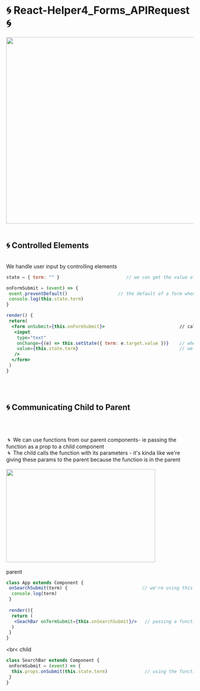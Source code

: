 # 🌀 React-Helper4_Forms_APIRequest 🌀

<img src="https://sunscrapers.com/blog/wp-content/uploads/2018/11/1__DOHv30w-0eI-Ysz5U47Yg.png" height=500 width=900>
<br>
<br>

<h2>🌀 Controlled Elements</h2>
<br>
We handle user input by controlling elements

```jsx
state = { term: "" }                         // we can get the value of input and put it in our state so we can use it 

onFormSubmit = (event) => {
 event.preventDefault()                   // the default of a form when pressing enter is to send it to the back-end; we don't want this
 console.log(this.state.term)
}

render() {
 return(
  <form onSubmit={this.onFormSubmit}>                            // calls onFormSubmit; we're passing a reference to the callback so no () 
   <input 
    type="text"
    onChange={(e) => this.setState({ term: e.target.value })}    // when the input changes we put the value to our state
    value={this.state.term}                                      // we do this so we always have control of the value input; for UI 
   />
  </form>
 )
}
```
<br>
<br>

<h2>🌀 Communicating Child to Parent</h2>
<br>
<br>

&nbsp;🌀&nbsp; We can use functions from our parent components- ie passing the function as a prop to a child component<br>
&nbsp;🌀&nbsp; The child calls the function with its parameters - it's kinda like we're giving these params to the parent because the function is in the parent<br>
<br>
<img src="https://miro.medium.com/max/790/0*Xzkw0-T4Uea3d5Yh.png" height=250 width=400>
<br>
<br>
parent

```jsx
class App extends Component {
 onSearchSubmit(term) {                            // we're using this with params from child
  console.log(term)
 }
 
 render(){
  return (
   <SeachBar onTermSubmit={this.onSearchSubmit}/>   // passing a function to child
  )
 }
}
```

<br<
child

```jsx
class SearchBar extends Component {
 onFormSubmit = (event) => {
  this.props.onSubmit(this.state.term)              // using the function from <App/> 
 }
}
```
